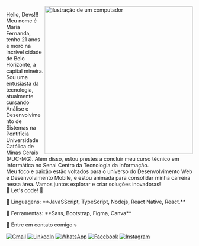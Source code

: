 <img src="https://raw.githubusercontent.com/MicaelliMedeiros/micaellimedeiros/master/image/computer-illustration.png" alt="ilustração de um computador" min-width="400px" max-width="400px" width="400px" align="right">

<p align="left"> 

Hello, Devs!!!
Meu nome é Maria Fernanda, tenho 21 anos e moro na incrível cidade de Belo Horizonte, a capital mineira. Sou uma entusiasta da tecnologia, atualmente cursando Análise e Desenvolvimento de Sistemas na Pontifícia Universidade Católica de Minas Gerais (PUC-MG). Além disso, estou prestes a concluir meu curso técnico em Informática no Senai Centro da Tecnologia da Informação.
<br>
Meu foco e paixão estão voltados para o universo do Desenvolvimento Web e Desenvolvimento Mobile, e estou animada para consolidar minha carreira nessa área. Vamos juntos explorar e criar soluções inovadoras!
<br>
🚀 Let's code! 🚀
</p>

<p align="left">
  🦄 Linguagens: **JavaSScript, TypeScript, Nodejs, React Native, React.**
</p>

<p align="left">
  💼 Ferramentas: **Sass, Bootstrap, Figma, Canva**
</p>

<p align="left">
  💌 Entre em contato comigo ⤵️
</p>

<p align="left">
  <a href="#" title="Gmail">
  <img src="https://img.shields.io/badge/-Gmail-FF0000?style=flat-square&labelColor=FF0000&logo=gmail&logoColor=white&link=LINK-DO-SEU-GMAIL" alt="Gmail"/></a>

  <a href="#" title="LinkedIn">
  <img src="https://img.shields.io/badge/-Linkedin-0e76a8?style=flat-square&logo=Linkedin&logoColor=white&link=LINK-DO-SEU-LINKEDIN" alt="LinkedIn"/></a>

  <a href="#" title="WhatsApp">
  <img src="https://img.shields.io/badge/-WhatsApp-25d366?style=flat-square&labelColor=25d366&logo=whatsapp&logoColor=white&link=API-DO-SEU-WHATSAPP" alt="WhatsApp"/></a>

  <a href="#" title="Facebook">
  <img src="https://img.shields.io/badge/-Facebook-3b5998?style=flat-square&labelColor=3b5998&logo=facebook&logoColor=white&link=LINK-DO-SEU-FACEBOOK" alt="Facebook"/></a>

  <a href="#" title="Instagram">
  <img src="https://img.shields.io/badge/-Instagram-DF0174?style=flat-square&labelColor=DF0174&logo=instagram&logoColor=white&link=LINK-DO-SEU-INSTAGRAM" alt="Instagram"/></a>
</p>
